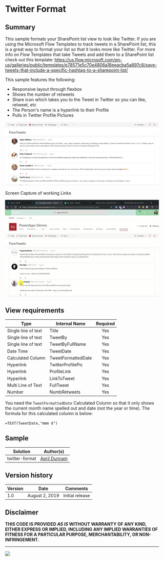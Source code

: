 # Twitter Format

## Summary
This sample formats your SharePoint list view to look like Twitter. If you are using the Microsoft Flow Templates to track tweets in a SharePoint list, this is a great way to format your list so that it looks more like Twitter. For more info on Flow Templates that take Tweets and add them to a SharePoint list check out this template: https://us.flow.microsoft.com/en-us/galleries/public/templates/e78571e5c70e4806a18eeacba5a897c8/save-tweets-that-include-a-specific-hashtag-to-a-sharepoint-list/

This sample features the following:
- Responsive layout through flexbox
- Shows the number of retweets
- Share icon which takes you to the Tweet in Twitter so you can like, retweet, etc
- The Person's name is a hyperlink to their Profile
- Pulls in Twitter Profile Pictures

![Twitter Format Screenshot](./assets/twitterFormat.png)

Screen Capture of working Links

![Twitter Format Screenshot](./assets/SPTwitter.gif)


## View requirements

|Type|Internal Name|Required|
|---|---|:---:|
|Single line of text|Title|Yes|
|Single line of text|TweetBy|Yes|
|Single line of text|TweetByFullName|Yes|
|Date Time|TweetDate|Yes|
|Calculated Column|TweetFormattedDate|Yes|
|Hyperlink|TwitterProfilePic|Yes|
|Hyperlink|ProfileLink|Yes|
|Hyperlink|LinkToTweet|Yes|
|Multi Line of Text|FullTweet|Yes|
|Number|NumbRetweets|Yes|

You need the `TweetFormattedDate` Calculated Column so that it only shows the current month name spelled out and date (not the year or time). The formula for this calculated column is below:

`=TEXT(TweetDate,"mmm d")`


## Sample

Solution|Author(s)
--------|---------
twitter-format | [April Dunnam](https://twitter.com/aprildunnam)

## Version history

Version|Date|Comments
-------|----|--------
1.0|August 2, 2019 |Initial release

## Disclaimer
**THIS CODE IS PROVIDED *AS IS* WITHOUT WARRANTY OF ANY KIND, EITHER EXPRESS OR IMPLIED, INCLUDING ANY IMPLIED WARRANTIES OF FITNESS FOR A PARTICULAR PURPOSE, MERCHANTABILITY, OR NON-INFRINGEMENT.**

---

<img src="https://telemetry.sharepointpnp.com/sp-dev-list-formatting/view-samples/twitter-format" />